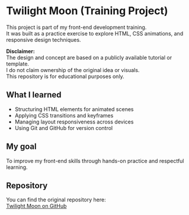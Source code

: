 # Twilight Moon (Training Project)

This project is part of my front-end development training.  
It was built as a practice exercise to explore HTML, CSS animations, and responsive design techniques.

 **Disclaimer:**  
 The design and concept are based on a publicly available tutorial or template.  
 I do not claim ownership of the original idea or visuals.  
 This repository is for educational purposes only.

## What I learned
- Structuring HTML elements for animated scenes
- Applying CSS transitions and keyframes
- Managing layout responsiveness across devices
- Using Git and GitHub for version control


## My goal
To improve my front-end skills through hands-on practice and respectful learning.

## Repository

You can find the original repository here:  
[Twilight Moon on GitHub](https://github.com/sahrsalem/twilight-moon)
